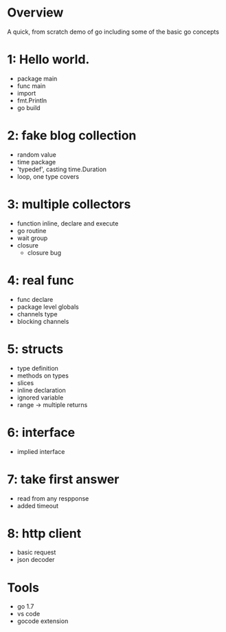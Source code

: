 # Overview

A quick, from scratch demo of go including some of the basic go concepts

# 1: Hello world.
- package main
- func main
- import
- fmt.Println
- go build

# 2: fake blog collection
- random value
- time package
- 'typedef', casting time.Duration
- loop, one type covers

# 3: multiple collectors
- function inline, declare and execute
- go routine
- wait group
- closure
  - closure bug

# 4: real func
- func declare
- package level globals
- channels type
- blocking channels

# 5: structs
- type definition
- methods on types
- slices
- inline declaration
- ignored variable
- range -> multiple returns

# 6: interface
- implied interface

# 7: take first answer
- read from any respponse
- added timeout

# 8: http client
- basic request
- json decoder


# Tools
- go 1.7
- vs code
- gocode extension